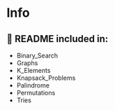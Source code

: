 # Info
## :wrench: README included in:
- Binary_Search
- Graphs
- K_Elements
- Knapsack_Problems
- Palindrome
- Permutations
- Tries
